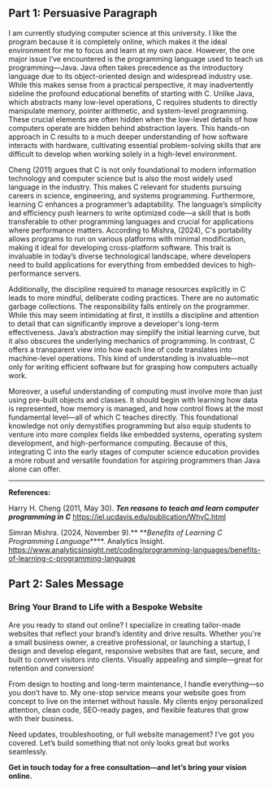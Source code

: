 ## Part 1: Persuasive Paragraph
I am currently studying computer science at this university. I like the program because it is completely online, which makes it the ideal environment for me to focus and learn at my own pace. However, the one major issue I’ve encountered is the programming language used to teach us programming—Java. Java often takes precedence as the introductory language due to its object-oriented design and widespread industry use. While this makes sense from a practical perspective, it may inadvertently sideline the profound educational benefits of starting with C. Unlike Java, which abstracts many low-level operations, C requires students to directly manipulate memory, pointer arithmetic, and system-level programming. These crucial elements are often hidden when the low-level details of how computers operate are hidden behind abstraction layers. This hands-on approach in C results to a much deeper understanding of how software interacts with hardware, cultivating essential problem-solving skills that are difficult to develop when working solely in a high-level environment.

Cheng (2011) argues that C is not only foundational to modern information technology and computer science but is also the most widely used language in the industry. This makes C relevant for students pursuing careers in science, engineering, and systems programming. Furthermore, learning C enhances a programmer’s adaptability. The language’s simplicity and efficiency push learners to write optimized code—a skill that is both transferable to other programming languages and crucial for applications where performance matters. According to Mishra, (2024), C's portability allows programs to run on various platforms with minimal modification, making it ideal for developing cross-platform software. This trait is invaluable in today’s diverse technological landscape, where developers need to build applications for everything from embedded devices to high-performance servers.

Additionally, the discipline required to manage resources explicitly in C leads to more mindful, deliberate coding practices. There are no automatic garbage collections. The responsibility falls entirely on the programmer. While this may seem intimidating at first, it instills a discipline and attention to detail that can significantly improve a developer's long-term effectiveness. Java’s abstraction may simplify the initial learning curve, but it also obscures the underlying mechanics of programming. In contrast, C offers a transparent view into how each line of code translates into machine-level operations. This kind of understanding is invaluable—not only for writing efficient software but for grasping how computers actually work.

Moreover, a useful understanding of computing must involve more than just using pre-built objects and classes. It should begin with learning how data is represented, how memory is managed, and how control flows at the most fundamental level—all of which C teaches directly. This foundational knowledge not only demystifies programming but also equip students to venture into more complex fields like embedded systems, operating system development, and high-performance computing. Because of this, integrating C into the early stages of computer science education provides a more robust and versatile foundation for aspiring programmers than Java alone can offer.

---

****References:****

Harry H. Cheng (2011, May 30). **_Ten reasons to teach and learn computer programming in C_** https://iel.ucdavis.edu/publication/WhyC.html

Simran Mishra. (2024, November 9).** **_Benefits of Learning C Programming Language_****. Analytics Insight. https://www.analyticsinsight.net/coding/programming-languages/benefits-of-learning-c-programming-language


## Part 2: Sales Message

### Bring Your Brand to Life with a Bespoke Website
Are you ready to stand out online? I specialize in creating tailor-made websites that reflect your brand’s identity and drive results. Whether you're a small business owner, a creative professional, or launching a startup, I design and develop elegant, responsive websites that are fast, secure, and built to convert visitors into clients. Visually appealing and simple—great for retention and conversion!

From design to hosting and long-term maintenance, I handle everything—so you don’t have to. My one-stop service means your website goes from concept to live on the internet without hassle. My clients enjoy personalized attention, clean code, SEO-ready pages, and flexible features that grow with their business.

Need updates, troubleshooting, or full website management? I’ve got you covered. Let’s build something that not only looks great but works seamlessly.

**Get in touch today for a free consultation—and let’s bring your vision online.**